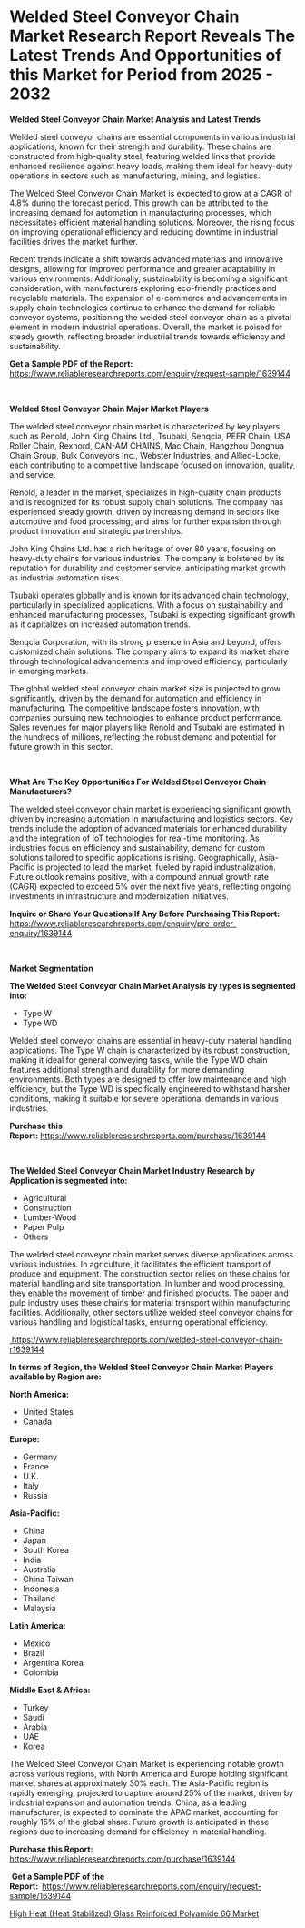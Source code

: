<p><h1>Welded Steel Conveyor Chain Market Research Report Reveals The Latest Trends And Opportunities of this Market for Period from 2025 - 2032</h1></p><p><strong>Welded Steel Conveyor Chain Market Analysis and Latest Trends</strong></p>
<p><p>Welded steel conveyor chains are essential components in various industrial applications, known for their strength and durability. These chains are constructed from high-quality steel, featuring welded links that provide enhanced resilience against heavy loads, making them ideal for heavy-duty operations in sectors such as manufacturing, mining, and logistics.</p><p>The Welded Steel Conveyor Chain Market is expected to grow at a CAGR of 4.8% during the forecast period. This growth can be attributed to the increasing demand for automation in manufacturing processes, which necessitates efficient material handling solutions. Moreover, the rising focus on improving operational efficiency and reducing downtime in industrial facilities drives the market further.</p><p>Recent trends indicate a shift towards advanced materials and innovative designs, allowing for improved performance and greater adaptability in various environments. Additionally, sustainability is becoming a significant consideration, with manufacturers exploring eco-friendly practices and recyclable materials. The expansion of e-commerce and advancements in supply chain technologies continue to enhance the demand for reliable conveyor systems, positioning the welded steel conveyor chain as a pivotal element in modern industrial operations. Overall, the market is poised for steady growth, reflecting broader industrial trends towards efficiency and sustainability.</p></p>
<p><strong>Get a Sample PDF of the Report:&nbsp;</strong> <a href="https://www.reliableresearchreports.com/enquiry/request-sample/1639144?utm_campaign=3090&utm_medium=2&utm_source=Github&utm_content=ia&utm_term=23032025&utm_id=welded-steel-conveyor-chain">https://www.reliableresearchreports.com/enquiry/request-sample/1639144</a></p>
<p>&nbsp;</p>
<p><strong>Welded Steel Conveyor Chain Major Market Players</strong></p>
<p><p>The welded steel conveyor chain market is characterized by key players such as Renold, John King Chains Ltd., Tsubaki, Senqcia, PEER Chain, USA Roller Chain, Rexnord, CAN-AM CHAINS, Mac Chain, Hangzhou Donghua Chain Group, Bulk Conveyors Inc., Webster Industries, and Allied-Locke, each contributing to a competitive landscape focused on innovation, quality, and service.</p><p>Renold, a leader in the market, specializes in high-quality chain products and is recognized for its robust supply chain solutions. The company has experienced steady growth, driven by increasing demand in sectors like automotive and food processing, and aims for further expansion through product innovation and strategic partnerships.</p><p>John King Chains Ltd. has a rich heritage of over 80 years, focusing on heavy-duty chains for various industries. The company is bolstered by its reputation for durability and customer service, anticipating market growth as industrial automation rises.</p><p>Tsubaki operates globally and is known for its advanced chain technology, particularly in specialized applications. With a focus on sustainability and enhanced manufacturing processes, Tsubaki is expecting significant growth as it capitalizes on increased automation trends.</p><p>Senqcia Corporation, with its strong presence in Asia and beyond, offers customized chain solutions. The company aims to expand its market share through technological advancements and improved efficiency, particularly in emerging markets.</p><p>The global welded steel conveyor chain market size is projected to grow significantly, driven by the demand for automation and efficiency in manufacturing. The competitive landscape fosters innovation, with companies pursuing new technologies to enhance product performance. Sales revenues for major players like Renold and Tsubaki are estimated in the hundreds of millions, reflecting the robust demand and potential for future growth in this sector.</p></p>
<p>&nbsp;</p>
<p><strong>What Are The Key Opportunities For Welded Steel Conveyor Chain Manufacturers?</strong></p>
<p><p>The welded steel conveyor chain market is experiencing significant growth, driven by increasing automation in manufacturing and logistics sectors. Key trends include the adoption of advanced materials for enhanced durability and the integration of IoT technologies for real-time monitoring. As industries focus on efficiency and sustainability, demand for custom solutions tailored to specific applications is rising. Geographically, Asia-Pacific is projected to lead the market, fueled by rapid industrialization. Future outlook remains positive, with a compound annual growth rate (CAGR) expected to exceed 5% over the next five years, reflecting ongoing investments in infrastructure and modernization initiatives.</p></p>
<p><strong>Inquire or Share Your Questions If Any Before Purchasing This Report:</strong> <a href="https://www.reliableresearchreports.com/enquiry/pre-order-enquiry/1639144?utm_campaign=3090&utm_medium=2&utm_source=Github&utm_content=ia&utm_term=23032025&utm_id=welded-steel-conveyor-chain">https://www.reliableresearchreports.com/enquiry/pre-order-enquiry/1639144</a></p>
<p>&nbsp;</p>
<p><strong>Market Segmentation</strong></p>
<p><strong>The Welded Steel Conveyor Chain Market Analysis by types is segmented into:</strong></p>
<p><ul><li>Type W</li><li>Type WD</li></ul></p>
<p><p>Welded steel conveyor chains are essential in heavy-duty material handling applications. The Type W chain is characterized by its robust construction, making it ideal for general conveying tasks, while the Type WD chain features additional strength and durability for more demanding environments. Both types are designed to offer low maintenance and high efficiency, but the Type WD is specifically engineered to withstand harsher conditions, making it suitable for severe operational demands in various industries.</p></p>
<p><strong>Purchase this Report:&nbsp;</strong><a href="https://www.reliableresearchreports.com/purchase/1639144?utm_campaign=3090&utm_medium=2&utm_source=Github&utm_content=ia&utm_term=23032025&utm_id=welded-steel-conveyor-chain">https://www.reliableresearchreports.com/purchase/1639144</a></p>
<p>&nbsp;</p>
<p><strong>The Welded Steel Conveyor Chain Market Industry Research by Application is segmented into:</strong></p>
<p><ul><li>Agricultural</li><li>Construction</li><li>Lumber-Wood</li><li>Paper Pulp</li><li>Others</li></ul></p>
<p><p>The welded steel conveyor chain market serves diverse applications across various industries. In agriculture, it facilitates the efficient transport of produce and equipment. The construction sector relies on these chains for material handling and site transportation. In lumber and wood processing, they enable the movement of timber and finished products. The paper and pulp industry uses these chains for material transport within manufacturing facilities. Additionally, other sectors utilize welded steel conveyor chains for various handling and logistical tasks, ensuring operational efficiency.</p></p>
<p><a href="https://www.reliableresearchreports.com/welded-steel-conveyor-chain-r1639144?utm_campaign=3090&utm_medium=2&utm_source=Github&utm_content=ia&utm_term=23032025&utm_id=welded-steel-conveyor-chain">&nbsp;https://www.reliableresearchreports.com/welded-steel-conveyor-chain-r1639144</a></p>
<p><strong>In terms of Region, the Welded Steel Conveyor Chain Market Players available by Region are:</strong></p>
<p>
    <p> <strong> North America: </strong>
        <ul>
            <li>United States</li>
            <li>Canada</li>
        </ul>
        </p> 
    <p> <strong> Europe: </strong>
        <ul>
            <li>Germany</li>
            <li>France</li>
            <li>U.K.</li>
            <li>Italy</li>
            <li>Russia</li>
        </ul>
        </p> 
    <p> <strong> Asia-Pacific: </strong>
        <ul>
            <li>China</li>
            <li>Japan</li>
            <li>South Korea</li>
            <li>India</li>
            <li>Australia</li>
            <li>China Taiwan</li>
            <li>Indonesia</li>
            <li>Thailand</li>
            <li>Malaysia</li>
        </ul>
        </p> 
    <p> <strong> Latin America: </strong>
        <ul>
            <li>Mexico</li>
            <li>Brazil</li>
            <li>Argentina Korea</li>
            <li>Colombia</li>
        </ul>
        </p> 
    <p> <strong> Middle East & Africa: </strong>
        <ul>
            <li>Turkey</li>
            <li>Saudi</li>
            <li>Arabia</li>
            <li>UAE</li>
            <li>Korea</li>
        </ul>
    </p>
    </p>
<p><p>The Welded Steel Conveyor Chain Market is experiencing notable growth across various regions, with North America and Europe holding significant market shares at approximately 30% each. The Asia-Pacific region is rapidly emerging, projected to capture around 25% of the market, driven by industrial expansion and automation trends. China, as a leading manufacturer, is expected to dominate the APAC market, accounting for roughly 15% of the global share. Future growth is anticipated in these regions due to increasing demand for efficiency in material handling.</p></p>
<p><strong>Purchase this Report: </strong><a href="https://www.reliableresearchreports.com/purchase/1639144?utm_campaign=3090&utm_medium=2&utm_source=Github&utm_content=ia&utm_term=23032025&utm_id=welded-steel-conveyor-chain">https://www.reliableresearchreports.com/purchase/1639144</a></p>
<p>&nbsp;<strong>Get a Sample PDF of the Report:&nbsp;&nbsp;</strong><a href="https://www.reliableresearchreports.com/enquiry/request-sample/1639144?utm_campaign=3090&utm_medium=2&utm_source=Github&utm_content=ia&utm_term=23032025&utm_id=welded-steel-conveyor-chain">https://www.reliableresearchreports.com/enquiry/request-sample/1639144</a></p>
<p><strong></strong></p>
<p><p><a href="https://github.com/donkalucine10/Market-Research-Report-List-1/blob/main/high-heat-heat-stabilized-glass-reinforced-polyamide-66-market.md?utm_campaign=3090&utm_medium=2&utm_source=Github&utm_content=ia&utm_term=23032025&utm_id=welded-steel-conveyor-chain">High Heat (Heat Stabilized) Glass Reinforced Polyamide 66 Market</a></p></p>